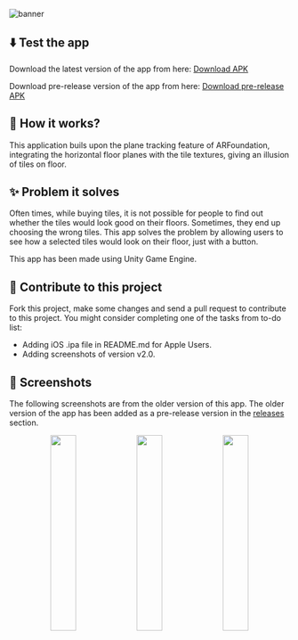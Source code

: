 ![banner](https://github.com/lightlessdays/ar-tiles/blob/main/AR%20Tiles%20Banner.png)

## ⬇️ Test the app

Download the latest version of the app from here: [Download  APK](https://drive.google.com/file/d/1_PrTd16t8KlljcNWAl8-2Pg3NPU5OJI4/view?usp=sharing)

Download pre-release version of the app from here: [Download pre-release APK](https://drive.google.com/file/d/1aCpERAaPkTyu1F5ARzpWaT5QH0mg9W3x/view?usp=sharing)

## 🔮 How it works?

This application buils upon the plane tracking feature of ARFoundation, integrating the horizontal floor planes with the tile textures, giving an illusion of tiles on floor.

## ✨ Problem it solves

Often times, while buying tiles, it is not possible for people to find out whether the tiles would look good on their floors. Sometimes, they end up choosing the wrong tiles. This app solves the problem by allowing users to see how a selected tiles would look on their floor, just with a button. 

This app has been made using Unity Game Engine.

## 🤝 Contribute to this project

Fork this project, make some changes and send a pull request to contribute to this project. You might consider completing one of the tasks from to-do list:
- Adding iOS .ipa file in README.md for Apple Users.
- Adding screenshots of version v2.0.

## 📱 Screenshots

The following screenshots are from the older version of this app. The older version of the app has been added as a pre-release version in the [releases](https://github.com/lightlessdays/ar-tiles/releases) section.

<p align="middle">
<img src="https://github.com/lightlessdays/ar-tiles/blob/main/1.jpeg" width=30%>
<img src="https://github.com/lightlessdays/ar-tiles/blob/main/2.jpeg" width=30%>
<img src="https://github.com/lightlessdays/ar-tiles/blob/main/3.jpeg" width=30%>
  </p>
